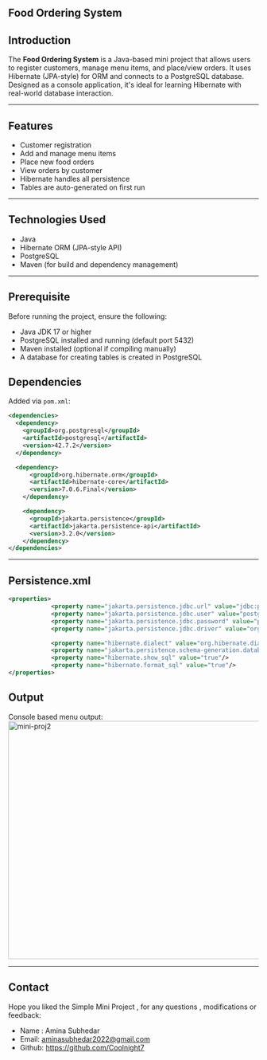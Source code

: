 ## Food Ordering System

## Introduction

The **Food Ordering System** is a Java-based mini project that allows users to register customers, manage menu items, and place/view orders. It uses Hibernate (JPA-style) for ORM and connects to a PostgreSQL database. Designed as a console application, it's ideal for learning Hibernate with real-world database interaction.

---

## Features

- Customer registration
- Add and manage menu items
- Place new food orders
- View orders by customer
- Hibernate handles all persistence
- Tables are auto-generated on first run

---

## Technologies Used

- Java
- Hibernate ORM (JPA-style API)
- PostgreSQL
- Maven (for build and dependency management)

---

## Prerequisite

Before running the project, ensure the following:

- Java JDK 17 or higher
- PostgreSQL installed and running (default port 5432)
- Maven installed (optional if compiling manually)
- A database for creating tables is created in PostgreSQL

##  Dependencies

Added via `pom.xml`:

```xml
<dependencies>
  <dependency>
    <groupId>org.postgresql</groupId>
    <artifactId>postgresql</artifactId>
    <version>42.7.2</version>
  </dependency>

  <dependency>
      <groupId>org.hibernate.orm</groupId>
      <artifactId>hibernate-core</artifactId>
      <version>7.0.6.Final</version>
    </dependency>

    <dependency>
      <groupId>jakarta.persistence</groupId>
      <artifactId>jakarta.persistence-api</artifactId>
      <version>3.2.0</version>
    </dependency>
</dependencies>
```
---
## Persistence.xml
```xml
<properties>
            <property name="jakarta.persistence.jdbc.url" value="jdbc:postgresql://localhost:5432/orders"/>
            <property name="jakarta.persistence.jdbc.user" value="postgres"/>
            <property name="jakarta.persistence.jdbc.password" value="park_7jimin"/>
            <property name="jakarta.persistence.jdbc.driver" value="org.postgresql.Driver"/>

            <property name="hibernate.dialect" value="org.hibernate.dialect.PostgreSQLDialect"/>
            <property name="jakarta.persistence.schema-generation.database.action" value="update"/>
            <property name="hibernate.show_sql" value="true"/>
            <property name="hibernate.format_sql" value="true"/>
</properties>

```
## Output
Console based menu output:<img width="822" height="478" alt="mini-proj2" src="https://github.com/user-attachments/assets/7ce5e7e3-2953-492f-90c1-7d3479d64ce4" />

---
## Contact

Hope you liked the Simple Mini Project , for any questions , modifications or feedback:

  - Name : Amina Subhedar
  - Email: aminasubhedar2022@gmail.com
  - Github: https://github.com/Coolnight7
